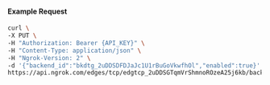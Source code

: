 <!-- Code generated for API Clients. DO NOT EDIT. -->

#### Example Request

```bash
curl \
-X PUT \
-H "Authorization: Bearer {API_KEY}" \
-H "Content-Type: application/json" \
-H "Ngrok-Version: 2" \
-d '{"backend_id":"bkdtg_2uDDSDFDJaJc1U1rBuGoVkwfhOl","enabled":true}' \
https://api.ngrok.com/edges/tcp/edgtcp_2uDDSGTqmVrShmnoROzeA25j6kb/backend
```
